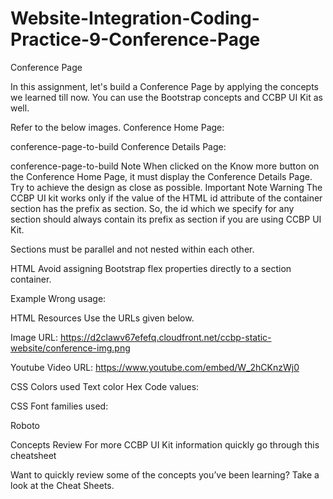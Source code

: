 # Website-Integration-Coding-Practice-9-Conference-Page

Conference Page

In this assignment, let's build a Conference Page by applying the concepts we learned till now. You can use the Bootstrap concepts and CCBP UI Kit as well.

Refer to the below images.
Conference Home Page:

conference-page-to-build
Conference Details Page:

conference-page-to-build
Note
When clicked on the Know more button on the Conference Home Page, it must display the Conference Details Page.
Try to achieve the design as close as possible.
Important Note
Warning
The CCBP UI kit works only if the value of the HTML id attribute of the container section has the prefix as section. So, the id which we specify for any section should always contain its prefix as section if you are using CCBP UI Kit.

Sections must be parallel and not nested within each other.

HTML
Avoid assigning Bootstrap flex properties directly to a section container.

Example
Wrong usage:
 
HTML
Resources
Use the URLs given below.

Image URL: https://d2clawv67efefq.cloudfront.net/ccbp-static-website/conference-img.png

Youtube Video URL: https://www.youtube.com/embed/W_2hCKnzWj0

CSS Colors used
Text color Hex Code values:


CSS Font families used:

Roboto

Concepts Review
For more CCBP UI Kit information quickly go through this cheatsheet

Want to quickly review some of the concepts you’ve been learning? Take a look at the Cheat Sheets.

